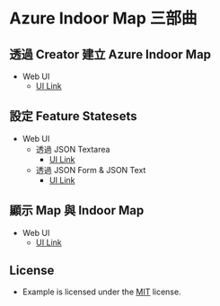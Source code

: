# Azure Indoor Map 三部曲

## 透過 Creator 建立 Azure Indoor Map
* Web UI
  * [UI Link](https://archerhuang.github.io/Postman-for-Azure-Indoor-Map/Use-Creator-to-create-Azure-Indoor-Map/)

## 設定 Feature Statesets
* Web UI
  * 透過 JSON Textarea
    * [UI Link](https://archerhuang.github.io/Postman-for-Azure-Indoor-Map/Set-Azure-Indoor-Map-Style-Rules/form/)
  * 透過  JSON Form & JSON Text
    * [UI Link](https://archerhuang.github.io/Postman-for-Azure-Indoor-Map/Set-Azure-Indoor-Map-Style-Rules/form_textarea/)

## 顯示 Map 與 Indoor Map
* Web UI
  * [UI Link](https://archerhuang.github.io/Postman-for-Azure-Indoor-Map/web)

## License
* Example is licensed under the [MIT](./LICENSE) license.